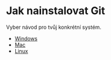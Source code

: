 # Jak nainstalovat Git

Vyber návod pro tvůj konkrétní systém.

- [Windows](windows/index.md)
- [Mac](mac/index.md)
- [Linux](linux/index.md)
